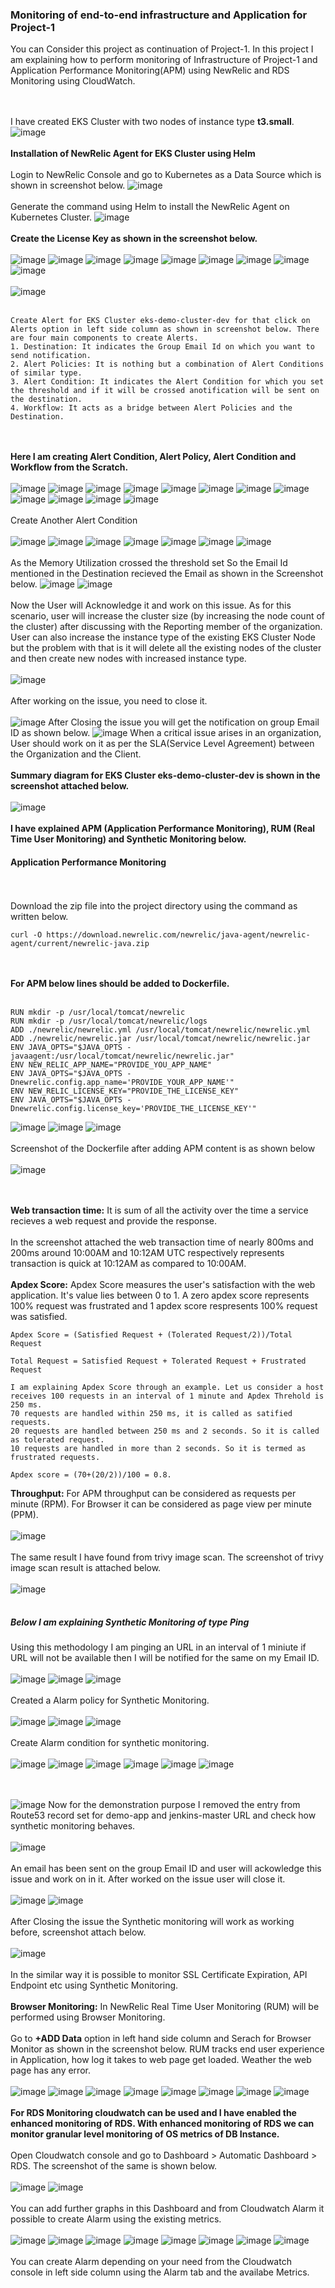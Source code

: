 ### Monitoring of end-to-end infrastructure and Application for Project-1
You can Consider this project as continuation of Project-1. In this project I am explaining how to perform monitoring of Infrastructure of Project-1 and Application Performance Monitoring(APM) using NewRelic and RDS Monitoring using CloudWatch.

<br><br/>
I have created EKS Cluster with two nodes of instance type **t3.small**. 
![image](https://github.com/singhritesh85/DevOps-Project/assets/56765895/f43a0b0c-efd9-48e5-8b0f-8b2d159b59b5)
<br><br/>
**Installation of NewRelic Agent for EKS Cluster using Helm**
<br><br/>
Login to NewRelic Console and go to Kubernetes as a Data Source which is shown in screenshot below.
![image](https://github.com/singhritesh85/DevOps-Project/assets/56765895/bc3cbb9b-0bdd-446a-99a0-c2be3b20df0b)
<br><br/>
Generate the command using Helm to install the NewRelic Agent on Kubernetes Cluster.
![image](https://github.com/singhritesh85/DevOps-Project/assets/56765895/4c7cb56a-8779-46a5-803a-0e151fc5a7db)
<br><br/>
**Create the License Key as shown in the screenshot below.**
<br><br/>
![image](https://github.com/singhritesh85/DevOps-Project/assets/56765895/2aaf7348-7e22-46b0-b26c-eaf27343e012)
![image](https://github.com/singhritesh85/DevOps-Project/assets/56765895/70dbabfc-2d7c-4a1a-9453-6337fcac7027)
![image](https://github.com/singhritesh85/DevOps-Project/assets/56765895/1650d876-72ec-4966-8f43-782bb9b9f4bb)
![image](https://github.com/singhritesh85/DevOps-Project/assets/56765895/c12a6ba5-1224-47c6-82e7-2dd1ec9662a9)
![image](https://github.com/singhritesh85/DevOps-Project/assets/56765895/d3946088-d261-4cc7-bd04-a50f8ead3071)
![image](https://github.com/singhritesh85/DevOps-Project/assets/56765895/5a5e276e-6725-45f4-8962-a8ccec0cd2fa)
![image](https://github.com/singhritesh85/DevOps-Project/assets/56765895/0166ed92-e605-4103-8747-27ebaef4ac7b)
![image](https://github.com/singhritesh85/DevOps-Project/assets/56765895/b3f43927-582d-487a-bb35-9a8a3d766a3e)
![image](https://github.com/singhritesh85/DevOps-Project/assets/56765895/89aed8d3-8a1f-4d7b-a8f5-ff19c35bf8da)
<br><br/>
![image](https://github.com/singhritesh85/DevOps-Project/assets/56765895/f81ae374-fa92-481c-aec3-f50991170a7a)
<br><br/>
```
Create Alert for EKS Cluster eks-demo-cluster-dev for that click on Alerts option in left side column as shown in screenshot below. There are four main components to create Alerts.
1. Destination: It indicates the Group Email Id on which you want to send notification.
2. Alert Policies: It is nothing but a combination of Alert Conditions of similar type.
3. Alert Condition: It indicates the Alert Condition for which you set the threshold and if it will be crossed anotification will be sent on the destination.
4. Workflow: It acts as a bridge between Alert Policies and the Destination.
```
<br><br/>
**Here I am creating Alert Condition, Alert Policy, Alert Condition and Workflow from the Scratch.**
<br><br/>
![image](https://github.com/singhritesh85/DevOps-Project/assets/56765895/9799562e-c046-411d-b693-53e74c4d016f)
![image](https://github.com/singhritesh85/DevOps-Project/assets/56765895/179b07cb-6707-43b2-8921-d5f8c053649b)
![image](https://github.com/singhritesh85/DevOps-Project/assets/56765895/5cc8c4d4-3b6d-4add-ad88-c4e4ee96ed7d)
![image](https://github.com/singhritesh85/DevOps-Project/assets/56765895/c5a87ad0-b774-4420-89c6-8d927a35ebe3)
![image](https://github.com/singhritesh85/DevOps-Project/assets/56765895/37b0fcca-4fb6-4ea3-b026-67c4f7963a0b)
![image](https://github.com/singhritesh85/DevOps-Project/assets/56765895/44cedc4d-7500-4a5a-ac67-f6263725e40a)
![image](https://github.com/singhritesh85/DevOps-Project/assets/56765895/0917e436-88aa-4da3-938a-5e40433158e3)
![image](https://github.com/singhritesh85/DevOps-Project/assets/56765895/8e2debac-6e93-4df6-be5f-8a6e223ef73b)
![image](https://github.com/singhritesh85/DevOps-Project/assets/56765895/dd601fc6-9711-4726-ac18-8108663cb7ba)
![image](https://github.com/singhritesh85/DevOps-Project/assets/56765895/28a5cf03-db8d-4352-ba2b-b8259d814a04)
![image](https://github.com/singhritesh85/DevOps-Project/assets/56765895/e1bdec55-5830-46cf-bf38-9934db63d7e2)
![image](https://github.com/singhritesh85/DevOps-Project/assets/56765895/d96260e7-d613-4302-ade6-011248a9f59d)
<br><br/>
Create Another Alert Condition
<br><br/>
![image](https://github.com/singhritesh85/DevOps-Project/assets/56765895/f24d86fe-8ced-4570-bb14-c208fddb39c5)
![image](https://github.com/singhritesh85/DevOps-Project/assets/56765895/6d909f51-5b31-4d8a-9aeb-2f3bd7caa283)
![image](https://github.com/singhritesh85/DevOps-Project/assets/56765895/153c268b-b2f3-4722-9a6e-934f474c0f6d)
![image](https://github.com/singhritesh85/DevOps-Project/assets/56765895/03ab056d-0eea-49da-8640-58935c26e044)
![image](https://github.com/singhritesh85/DevOps-Project/assets/56765895/e2ba6eaa-0e6f-4e0d-9f17-ead126730439)
![image](https://github.com/singhritesh85/DevOps-Project/assets/56765895/231ac824-2816-4b11-909d-91e5e45aaab8)
![image](https://github.com/singhritesh85/DevOps-Project/assets/56765895/d45d03a5-34b5-4479-9057-1f912c831ab4)
<br><br/>
As the Memory Utilization crossed the threshold set So the Email Id mentioned in the Destination recieved the Email as shown in the Screenshot below.
![image](https://github.com/singhritesh85/DevOps-Project/assets/56765895/ceac8746-07e9-4af2-b0a2-ab310b8ef58f)
![image](https://github.com/singhritesh85/DevOps-Project/assets/56765895/42dfa4eb-e8b4-4f3c-9f5c-9bc55c293d4b)
<br><br/>
Now the User will Acknowledge it and work on this issue. As for this scenario, user will increase the cluster size (by increasing the node count of the cluster) after discussing with the Reporting member of the organization. User can also increase the instance type of the existing EKS Cluster Node but the problem with that is it will delete all the existing nodes of the cluster and then create new nodes with increased instance type. 
<br><br/>
![image](https://github.com/singhritesh85/DevOps-Project/assets/56765895/f41d0bd0-d7e9-4981-8adb-a99070589606)
<br><br/>
After working on the issue, you need to close it.
<br><br/>
![image](https://github.com/singhritesh85/DevOps-Project/assets/56765895/2cbcb52d-c1ee-4bf8-9b37-6e0507a03f25)
After Closing the issue you will get the notification on group Email ID as shown below.
![image](https://github.com/singhritesh85/DevOps-Project/assets/56765895/360f415e-dc80-43d1-bec0-1e237e013470)
When a critical issue arises in an organization, User should work on it as per the SLA(Service Level Agreement) between the Organization and the Client.
<br><br/>
**Summary diagram for EKS Cluster eks-demo-cluster-dev is shown in the screenshot attached below.**
<br><br/>
![image](https://github.com/singhritesh85/DevOps-Project/assets/56765895/99a62c45-158f-4943-aad8-79307184a193)
<br><br/>
**I have explained APM (Application Performance Monitoring), RUM (Real Time User Monitoring) and Synthetic Monitoring below.**
#### Application Performance Monitoring
<br><br/>
Download the zip file into the project directory using the command as written below.
```
curl -O https://download.newrelic.com/newrelic/java-agent/newrelic-agent/current/newrelic-java.zip
```
<br><br/>
**For APM below lines should be added to Dockerfile.**
<br><br/>
```
RUN mkdir -p /usr/local/tomcat/newrelic
RUN mkdir -p /usr/local/tomcat/newrelic/logs
ADD ./newrelic/newrelic.yml /usr/local/tomcat/newrelic/newrelic.yml
ADD ./newrelic/newrelic.jar /usr/local/tomcat/newrelic/newrelic.jar
ENV JAVA_OPTS="$JAVA_OPTS -javaagent:/usr/local/tomcat/newrelic/newrelic.jar"
ENV NEW_RELIC_APP_NAME="PROVIDE_YOU_APP_NAME"
ENV JAVA_OPTS="$JAVA_OPTS -Dnewrelic.config.app_name='PROVIDE_YOUR_APP_NAME'"
ENV NEW_RELIC_LICENSE_KEY="PROVIDE_THE_LICENSE_KEY"
ENV JAVA_OPTS="$JAVA_OPTS -Dnewrelic.config.license_key='PROVIDE_THE_LICENSE_KEY'"
```
![image](https://github.com/singhritesh85/DevOps-Project/assets/56765895/a7ff7f87-5208-4bb3-ab6f-6399dac4dc54)
![image](https://github.com/singhritesh85/DevOps-Project/assets/56765895/ccfa13a0-f42a-4453-b151-ae7eb0d11a9a)
![image](https://github.com/singhritesh85/DevOps-Project/assets/56765895/9aeacf81-4ad1-44de-9f16-f7cc9305d786)
<br><br/>
Screenshot of the Dockerfile after adding APM content is as shown below
<br><br/>
![image](https://github.com/singhritesh85/DevOps-Project/assets/56765895/d1307e65-da35-4b5e-be40-2ce217bc05bf)

<br><br/>
**Web transaction time:**
It is sum of all the activity over the time a service recieves a web request and provide the response.
<br><br/>
In the screenshot attached the web transaction time of nearly 800ms and 200ms around 10:00AM and 10:12AM UTC respectively represents transaction is quick at 10:12AM as compared to 10:00AM. 
<br><br/>
**Apdex Score:** Apdex Score measures the user's satisfaction with the web application. It's value lies between 0 to 1. A zero apdex score represents 100% request was frustrated and 1 apdex score respresents 100% request was satisfied.
```
Apdex Score = (Satisfied Request + (Tolerated Request/2))/Total Request

Total Request = Satisfied Request + Tolerated Request + Frustrated Request

```
```
I am explaining Apdex Score through an example. Let us consider a host receives 100 requests in an interval of 1 minute and Apdex Threhold is 250 ms.
70 requests are handled within 250 ms, it is called as satified requests.
20 requests are handled between 250 ms and 2 seconds. So it is called as tolerated request.
10 requests are handled in more than 2 seconds. So it is termed as frustrated requests.

Apdex score = (70+(20/2))/100 = 0.8.
```
**Throughput:** For APM throughput can be considered as requests per minute (RPM). For Browser it can be considered as page view per minute (PPM).
<br><br/>
![image](https://github.com/singhritesh85/DevOps-Project/assets/56765895/b283e89b-0edb-4026-adb3-35229d2c03f8)
<br><br/>
The same result I have found from trivy image scan. The screenshot of trivy image scan result is attached below.
<br><br/>
![image](https://github.com/singhritesh85/DevOps-Project/assets/56765895/e98efcfb-2023-4873-af3d-277eb841c646)
<br><br/>
##### Below I am explaining Synthetic Monitoring of type Ping
Using this methodology I am pinging an URL in an interval of 1 miniute if URL will not be available then I will be notified for the same on my Email ID.
<br><br/>
![image](https://github.com/singhritesh85/DevOps-Project/assets/56765895/83875620-8ca4-4025-b2a4-ed7d04542b06)
![image](https://github.com/singhritesh85/DevOps-Project/assets/56765895/03327e7f-48fc-49fd-9f17-e36558da4d50)
![image](https://github.com/singhritesh85/DevOps-Project/assets/56765895/6865b411-ecc9-46e2-b2af-1778098050a6)
<br><br/>
Created a Alarm policy for Synthetic Monitoring.
<br><br/>
![image](https://github.com/singhritesh85/DevOps-Project/assets/56765895/1477652d-f73c-465a-906f-d0bdc6c8c7fa)
![image](https://github.com/singhritesh85/DevOps-Project/assets/56765895/e9db5b4e-4536-4d25-a1c7-4157e6222ce9)
![image](https://github.com/singhritesh85/DevOps-Project/assets/56765895/7bdcc8bd-a6ba-4a8d-b96f-03041962a5f3)
<br><br/>
Create Alarm condition for synthetic monitoring.
<br><br/>
![image](https://github.com/singhritesh85/DevOps-Project/assets/56765895/563fae0a-daeb-44e1-81fe-23e7b4284136)
![image](https://github.com/singhritesh85/DevOps-Project/assets/56765895/e27eed3d-8bce-408c-8aee-168e716143f5)
![image](https://github.com/singhritesh85/DevOps-Project/assets/56765895/14fe2990-6222-45f8-ba42-57d53ef06c7b)
![image](https://github.com/singhritesh85/DevOps-Project/assets/56765895/094cdb8d-dee5-49e2-8fe4-0eb657dcfc07)
![image](https://github.com/singhritesh85/DevOps-Project/assets/56765895/d081c9e1-b309-403a-a754-cbc87dcbb8ef)
![image](https://github.com/singhritesh85/DevOps-Project/assets/56765895/6f1eb823-87cf-4bbf-a2eb-540d923cf93c)

<br><br/>
![image](https://github.com/singhritesh85/DevOps-Project/assets/56765895/1399667b-349f-4c4b-bda4-88db81e0ab43)
Now for the demonstration purpose I removed the entry from Route53 record set for demo-app and jenkins-master URL and check how synthetic monitoring behaves.
<br><br/>
![image](https://github.com/singhritesh85/DevOps-Project/assets/56765895/c4a24757-d5ff-4158-b589-e9270c5a252d)
<br><br/>
An email has been sent on the group Email ID and user will ackowledge this issue and work on in it. After worked on the issue user will close it.
<br><br/>
![image](https://github.com/singhritesh85/DevOps-Project/assets/56765895/ee0105c8-57a8-4519-8b79-31d3f3b4f023)
![image](https://github.com/singhritesh85/DevOps-Project/assets/56765895/b6ba213d-a1a1-4254-b548-2bb68a2666ad)
<br><br/>
After Closing the issue the Synthetic monitoring will work as working before, screenshot attach below.
<br><br/>
![image](https://github.com/singhritesh85/DevOps-Project/assets/56765895/11024dcc-bfbb-4f0d-af31-19969f5a8d88)
<br><br/>
In the similar way it is possible to monitor SSL Certificate Expiration, API Endpoint etc using Synthetic Monitoring.
<br><br/>
**Browser Monitoring:** In NewRelic Real Time User Monitoring (RUM) will be performed using Browser Monitoring.
<br><br/>
Go to **+ADD Data** option in left hand side column and Serach for Browser Monitor as shown in the screenshot below. RUM tracks end user experience in Application, how log it takes to web page get loaded. Weather the web page has any error.
<br><br/>
![image](https://github.com/singhritesh85/DevOps-Project/assets/56765895/9e3f4c3f-1308-4c4d-90fe-c7012e9355f9)
![image](https://github.com/singhritesh85/DevOps-Project/assets/56765895/d80d2774-acd1-49ee-958c-211192dc5a08)
![image](https://github.com/singhritesh85/DevOps-Project/assets/56765895/a724c5a2-3774-4f33-9317-e5701d2de3b4)
![image](https://github.com/singhritesh85/DevOps-Project/assets/56765895/d5f64a84-a8c2-485b-8a29-db2e06f12a24)
![image](https://github.com/singhritesh85/DevOps-Project/assets/56765895/02ef3bd4-9428-4851-ac29-0397f176cb0d)
![image](https://github.com/singhritesh85/DevOps-Project/assets/56765895/37b7d36d-0b5f-4cc9-89fc-b6702f9673db)
![image](https://github.com/singhritesh85/DevOps-Project/assets/56765895/05e607f7-d00c-44ef-8b44-3627331bab37)
![image](https://github.com/singhritesh85/DevOps-Project/assets/56765895/0a1cf29a-e4b8-4c1a-b702-2f119453063f)
<br><br/>
**For RDS Monitoring cloudwatch can be used and I have enabled the enhanced monitoring of RDS. With enhanced monitoring of RDS we can monitor granular level monitoring of OS metrics of DB Instance.**
<br><br/>
Open Cloudwatch console and go to Dashboard > Automatic Dashboard > RDS. The screenshot of the same is shown below.
<br><br/>
![image](https://github.com/singhritesh85/DevOps-Project/assets/56765895/742428d9-46c2-4680-8bdd-76c02f76277f)
![image](https://github.com/singhritesh85/DevOps-Project/assets/56765895/6113e46c-4516-41e3-8fbd-ced7f49557e7)
<br><br/>
You can add further graphs in this Dashboard and from Cloudwatch Alarm it possible to create Alarm using the existing metrics. 
<br><br/>
![image](https://github.com/singhritesh85/DevOps-Project/assets/56765895/190b7f5b-28bc-4411-b6c0-b4570f907e52)
![image](https://github.com/singhritesh85/DevOps-Project/assets/56765895/0cc7d125-49d1-42de-a5f5-1f69253a7b9b)
![image](https://github.com/singhritesh85/DevOps-Project/assets/56765895/68f58816-60be-4a0f-83ee-d89be5dafc07)
![image](https://github.com/singhritesh85/DevOps-Project/assets/56765895/f7e2d492-d31f-4be0-a286-34b0de6533cb)
![image](https://github.com/singhritesh85/DevOps-Project/assets/56765895/0dd18814-4a18-467f-9a06-1b2840a1f48e)
![image](https://github.com/singhritesh85/DevOps-Project/assets/56765895/59c36b78-c4a4-45e0-9813-e17a8f7124ea)
![image](https://github.com/singhritesh85/DevOps-Project/assets/56765895/ce68c968-c088-45ea-b7ed-a69bc9b942cd)
![image](https://github.com/singhritesh85/DevOps-Project/assets/56765895/28ef1a25-2a43-4d2d-a28a-e969e35124f3)
<br><br/>
You can create Alarm depending on your need from the Cloudwatch console in left side column using the Alarm tab and the availabe Metrics.
